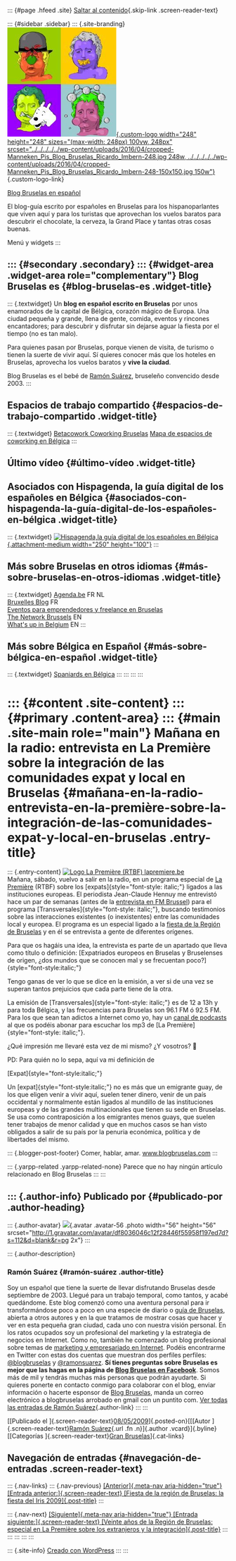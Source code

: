 ::: {#page .hfeed .site}
[Saltar al
contenido](../../../../../index.html?p=324#content){.skip-link
.screen-reader-text}

::: {#sidebar .sidebar}
::: {.site-branding}
[![](../../../../../wp-content/uploads/2016/04/cropped-Manneken_Pis_Blog_Bruselas_Ricardo_Imbern-248.jpg){.custom-logo
width="248" height="248" sizes="(max-width: 248px) 100vw, 248px"
srcset="../../../../../wp-content/uploads/2016/04/cropped-Manneken_Pis_Blog_Bruselas_Ricardo_Imbern-248.jpg 248w, ../../../../../wp-content/uploads/2016/04/cropped-Manneken_Pis_Blog_Bruselas_Ricardo_Imbern-248-150x150.jpg 150w"}](../../../../../index.html){.custom-logo-link}

[Blog Bruselas en español](../../../../../index.html)

El blog-guía escrito por españoles en Bruselas para los hispanoparlantes
que viven aquí y para los turistas que aprovechan los vuelos baratos
para descubrir el chocolate, la cerveza, la Grand Place y tantas otras
cosas buenas.

Menú y widgets
:::

::: {#secondary .secondary}
::: {#widget-area .widget-area role="complementary"}
Blog Bruselas es {#blog-bruselas-es .widget-title}
----------------

::: {.textwidget}
Un **blog en español escrito en Bruselas** por unos enamorados de la
capital de Bélgica, corazón mágico de Europa. Una ciudad pequeña y
grande, llena de gente, comida, eventos y rincones encantadores; para
descubrir y disfrutar sin dejarse aguar la fiesta por el tiempo (no es
tan malo).

Para quienes pasan por Bruselas, porque vienen de visita, de turismo o
tienen la suerte de vivir aquí. Sí quieres conocer más que los hoteles
en Bruselas, aprovecha los vuelos baratos y **vive la ciudad**.

Blog Bruselas es el bebé de [Ramón Suárez](http://www.ramonsuarez.com),
bruseleño convencido desde 2003.
:::

Espacios de trabajo compartido {#espacios-de-trabajo-compartido .widget-title}
------------------------------

::: {.textwidget}
[Betacowork Coworking Bruselas](http://www.betacowork.com) [Mapa de
espacios de coworking en Bélgica](http://coworkingbelgium.com)
:::

Último vídeo {#último-vídeo .widget-title}
------------

Asociados con Hispagenda, la guía digital de los españoles en Bélgica {#asociados-con-hispagenda-la-guía-digital-de-los-españoles-en-bélgica .widget-title}
---------------------------------------------------------------------

::: {.textwidget}
[![Hispagenda,la guía digital de los españoles en
Bélgica](../../../../../wp-content/uploads/2010/04/Hispagenda-250px.gif "Hispagenda, la guía digital de los españoles en Bélgica"){.attachment-medium
width="250" height="100"}](http://www.hispagenda.com)
:::

Más sobre Bruselas en otros idiomas {#más-sobre-bruselas-en-otros-idiomas .widget-title}
-----------------------------------

::: {.textwidget}
[Agenda.be](http://www.agenda.be) FR NL\
[Bruxelles Blog](http://www.bxlblog.be/) FR\
[Eventos para emprendedores y freelance en
Bruselas](http://www.betacowork.com/events/)\
[The Network
Brussels](http://groups.yahoo.com/group/TheNetworkBrussels/) EN\
[What\'s up in Belgium](http://www.whatsupin.be/) EN
:::

Más sobre Bélgica en Español {#más-sobre-bélgica-en-español .widget-title}
----------------------------

::: {.textwidget}
[Spaniards en Bélgica](http://www.spaniards.es/paises/belgica)
:::
:::
:::
:::

::: {#content .site-content}
::: {#primary .content-area}
::: {#main .site-main role="main"}
Mañana en la radio: entrevista en La Première sobre la integración de las comunidades expat y local en Bruselas {#mañana-en-la-radio-entrevista-en-la-première-sobre-la-integración-de-las-comunidades-expat-y-local-en-bruselas .entry-title}
===============================================================================================================

::: {.entry-content}
[![Logo La Première (RTBF)
lapremiere.be](http://www.mirpod.com/IMG/arton6363.jpg)](http://www.mirpod.com/IMG/arton6363.jpg)\
Mañana, sábado, vuelvo a salir en la radio, en un programa especial de
[La Première](http://www.lapremiere.be/r) (RTBF) sobre los
[expats]{style="font-style: italic;"} ligados a las instituciones
europeas. El periodista Jean-Claude Hennuy me entrevistó hace un par de
semanas (antes de la [entrevista en FM
Brussel](http://www.blogbruselas.com/2009/05/la-entrevista-sobre-el-blog-y-bruselas.html))
para el programa [Transversales]{style="font-style: italic;"}, buscando
testimonios sobre las interacciones existentes (o inexistentes) entre
las comunidades local y europea. El programa es un especial ligado a la
[fiesta de la Región de
Bruselas](http://www.blogbruselas.com/2009/05/fiesta-de-la-region-de-bruselas-la.html)
y en él se entrevista a gente de diferentes orígenes.

Para que os hagáis una idea, la entrevista es parte de un apartado que
lleva como título o definición: [Expatriados europeos en Bruselas y
Bruselenses de origen, ¿dos mundos que se conocen mal y se frecuentan
poco?]{style="font-style:italic;"}

Tengo ganas de ver lo que se dice en la emisión, a ver si de una vez se
superan tantos prejuicios que cada parte tiene de la otra.

La emisión de [Transversales]{style="font-style: italic;"} es de 12 a
13h y para toda Bélgica, y las frecuencias para Bruselas son 96.1 FM ó
92.5 FM. Para los que sean tan adictos a Internet como yo, hay un [canal
de
podcasts](http://podcasting.rtbf.be/media/radio/podcast/prem/prem.xml%20)
al que os podéis abonar para escuchar los mp3 de [La
Première]{style="font-style: italic;"}.

¿Qué impresión me llevaré esta vez de mi mismo? ¿Y vosotros? 🙂

PD: Para quién no lo sepa, aquí va mi definición de

[Expat]{style="font-style:italic;"}

Un [expat]{style="font-style:italic;"} no es más que un emigrante guay,
de los que eligen venir a vivir aquí, suelen tener dinero, venir de un
país occidental y normalmente están ligados al mundillo de las
instituciones europeas y de las grandes multinacionales que tienen su
sede en Bruselas. Se usa como contraposición a los emigrantes menos
guays, que suelen tener trabajos de menor calidad y que en muchos casos
se han visto obligados a salir de su país por la penuria económica,
política y de libertades del mismo.

::: {.blogger-post-footer}
Comer, hablar, amar. www.blogbruselas.com
:::

::: {.yarpp-related .yarpp-related-none}
Parece que no hay ningún artículo relacionado en Blog Bruselas
:::
:::

::: {.author-info}
Publicado por {#publicado-por .author-heading}
-------------

::: {.author-avatar}
![](http://1.gravatar.com/avatar/df8036046c12f28446f55958f197ed7d?s=56&d=blank&r=pg){.avatar
.avatar-56 .photo width="56" height="56"
srcset="http://1.gravatar.com/avatar/df8036046c12f28446f55958f197ed7d?s=112&d=blank&r=pg 2x"}
:::

::: {.author-description}
### Ramón Suárez {#ramón-suárez .author-title}

Soy un español que tiene la suerte de llevar disfrutando Bruselas desde
septiembre de 2003. Llegué para un trabajo temporal, como tantos, y
acabé quedándome. Este blog comenzó como una aventura personal para ir
transformándose poco a poco en una especie de diario o [guía de
Bruselas](../../../../../index.html), abierta a otros autores y en la
que tratamos de mostrar cosas que hacer y ver en esta pequeña gran
ciudad, cada uno con nuestra visión personal. En los ratos ocupados soy
un profesional del marketing y la estrategia de negocios en Internet.
Como no, también he comenzado un blog profesional sobre temas de
[marketing y empresariado en Internet](http://ramonsuarez.com). Podéis
encontrarme en Twitter con estas dos cuentas que muestran dos perfiles
perfiles: [\@blogbruselas](http://twitter.com/blogbruselas) y
[\@ramonsuarez](http://twitter.com/ramonsuarez). **Sí tienes preguntas
sobre Bruselas es mejor que las hagas en la página de [Blog Bruselas en
Facebook](http://www.facebook.com/blogbruselas)**. Somos más de mil y
tendrás muchas más personas que podrán ayudarte. Si quieres ponerte en
contacto conmigo para colaborar con el blog, enviar información o
hacerte esponsor de [Blog Bruselas](../../../../../index.html), manda un
correo electrónico a blogbruselas arrobado en gmail con un puntito com.
[Ver todas las entradas de Ramón
Suárez](../../../../2010/04/30/index.html?author=2){.author-link}
:::
:::

[[Publicado el
]{.screen-reader-text}[08/05/2009](../../../../../index.html?p=324)]{.posted-on}[[[Autor
]{.screen-reader-text}[Ramón
Suárez](../../../../2010/04/30/index.html?author=2){.url .fn
.n}]{.author .vcard}]{.byline}[[Categorías ]{.screen-reader-text}[Gran
Bruselas](../../../../category/gran-bruselas/index.html)]{.cat-links}

Navegación de entradas {#navegación-de-entradas .screen-reader-text}
----------------------

::: {.nav-links}
::: {.nav-previous}
[[Anterior]{.meta-nav aria-hidden="true"} [Entrada
anterior:]{.screen-reader-text} [Fiesta de la región de Bruselas: la
fiesta del Iris 2009]{.post-title}](../../../../../index.html?p=323)
:::

::: {.nav-next}
[[Siguiente]{.meta-nav aria-hidden="true"} [Entrada
siguiente:]{.screen-reader-text} [Veinte años de la Región de Bruselas:
especial en La Première sobre los extranjeros y la
integración]{.post-title}](../../../../../index.html?p=325)
:::
:::
:::
:::
:::

::: {.site-info}
[Creado con WordPress](https://es.wordpress.org/)
:::
:::
